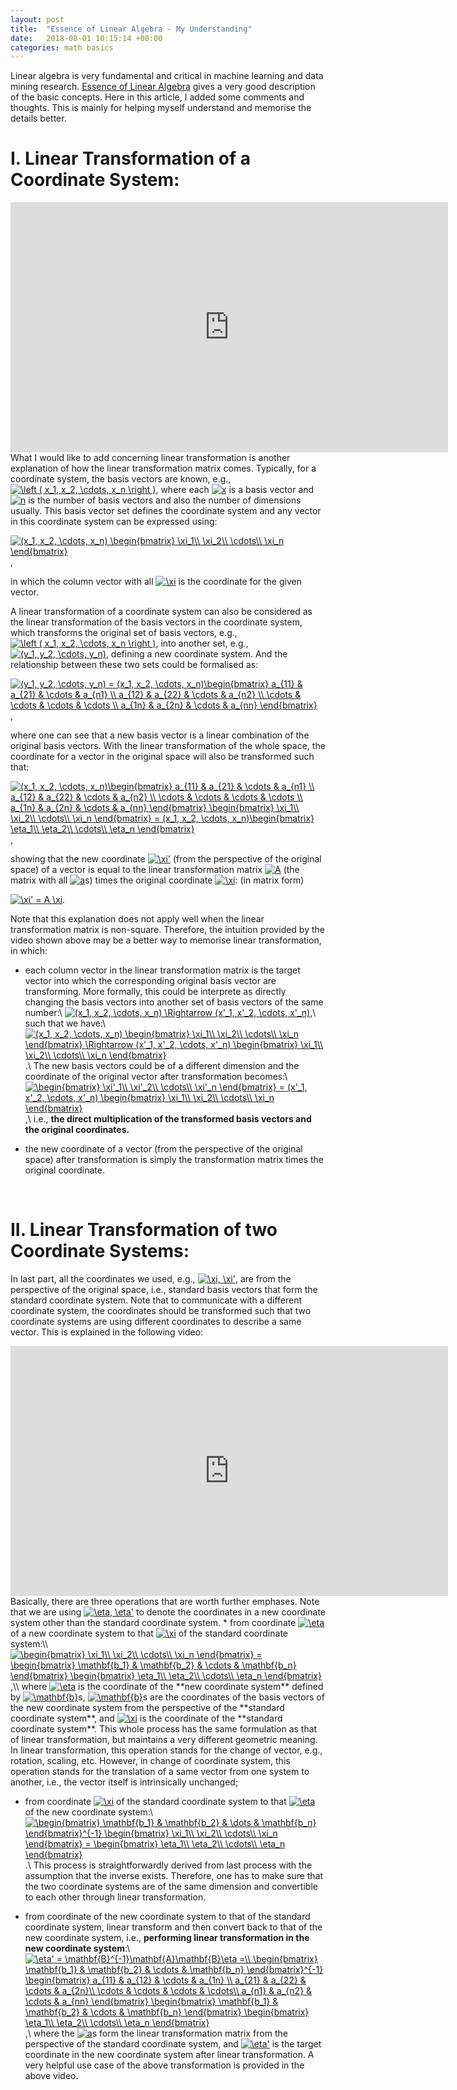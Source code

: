 ```yaml
---
layout: post
title:  "Essence of Linear Algebra - My Understanding"
date:   2018-08-01 10:15:14 +00:00
categories: math basics
---
```

Linear algebra is very fundamental and critical in machine learning and data mining research.
[Essence of Linear Algebra][essence] gives a very good description of the basic concepts.
Here in this article, I added some comments and thoughts.
This is mainly for helping myself understand and memorise the details better.
<br>

I. Linear Transformation of a Coordinate System:
======
<iframe width="700" height="400" src="https://www.youtube.com/embed/kYB8IZa5AuE?list=PLZHQObOWTQDPD3MizzM2xVFitgF8hE_ab&amp;ecver=1" frameborder="0" allow="autoplay; encrypted-media" allowfullscreen></iframe>

<br>
What I would like to add concerning linear transformation is another explanation of how 
the linear transformation matrix comes.
Typically, for a coordinate system, the basis vectors are known, e.g., 
<a href="https://www.codecogs.com/eqnedit.php?latex=\left&space;(&space;x_1,&space;x_2,&space;\cdots,&space;x_n&space;\right&space;)" target="_blank"><img src="https://latex.codecogs.com/gif.latex?\left&space;(&space;x_1,&space;x_2,&space;\cdots,&space;x_n&space;\right&space;)" title="\left ( x_1, x_2, \cdots, x_n \right )" /></a>,
where each <a href="https://www.codecogs.com/eqnedit.php?latex=x" target="_blank"><img
src="https://latex.codecogs.com/gif.latex?x" title="x" /></a>
is a basis vector and <a href="https://www.codecogs.com/eqnedit.php?latex=n" target="_blank"><img src="https://latex.codecogs.com/gif.latex?n" title="n" /></a>
is the number of basis vectors and also the number of dimensions usually.
This basis vector set defines the coordinate system and any vector in this coordinate
system can be expressed using:

<a href="https://www.codecogs.com/eqnedit.php?latex=(x_1,&space;x_2,&space;\cdots,&space;x_n)&space;\begin{bmatrix}&space;\xi_1\\&space;\xi_2\\&space;\cdots\\&space;\xi_n&space;\end{bmatrix}" target="_blank"><img src="https://latex.codecogs.com/gif.latex?(x_1,&space;x_2,&space;\cdots,&space;x_n)&space;\begin{bmatrix}&space;\xi_1\\&space;\xi_2\\&space;\cdots\\&space;\xi_n&space;\end{bmatrix}" title="(x_1, x_2, \cdots, x_n) \begin{bmatrix} \xi_1\\ \xi_2\\ \cdots\\ \xi_n \end{bmatrix}" /></a>,

in which the column vector with all
<a href="https://www.codecogs.com/eqnedit.php?latex=\xi" target="_blank"><img
src="https://latex.codecogs.com/gif.latex?\xi" title="\xi" /></a>
is the coordinate for the given vector.

A linear transformation of a coordinate system can also be considered as the linear transformation
of the basis vectors in the coordinate system, which transforms the original set of basis vectors,
e.g., 
<a href="https://www.codecogs.com/eqnedit.php?latex=\left&space;(&space;x_1,&space;x_2,&space;\cdots,&space;x_n&space;\right&space;)" target="_blank"><img src="https://latex.codecogs.com/gif.latex?\left&space;(&space;x_1,&space;x_2,&space;\cdots,&space;x_n&space;\right&space;)" title="\left ( x_1, x_2, \cdots, x_n \right )" /></a>,
into another set, e.g., <a href="https://www.codecogs.com/eqnedit.php?latex=(y_1,&space;y_2,&space;\cdots,&space;y_n)" target="_blank"><img src="https://latex.codecogs.com/gif.latex?(y_1,&space;y_2,&space;\cdots,&space;y_n)" title="(y_1, y_2, \cdots, y_n)" /></a>,
defining a new coordinate system. And the relationship between these two sets could be formalised
as:

<a href="https://www.codecogs.com/eqnedit.php?latex=(y_1,&space;y_2,&space;\cdots,&space;y_n)&space;=&space;(x_1,&space;x_2,&space;\cdots,&space;x_n)\begin{bmatrix}&space;a_{11}&space;&&space;a_{21}&space;&&space;\cdots&space;&&space;a_{n1}&space;\\&space;a_{12}&space;&&space;a_{22}&space;&&space;\cdots&space;&&space;a_{n2}&space;\\&space;\cdots&space;&&space;\cdots&space;&&space;\cdots&space;&&space;\cdots&space;\\&space;a_{1n}&space;&&space;a_{2n}&space;&&space;\cdots&space;&&space;a_{nn}&space;\end{bmatrix}" target="_blank"><img
src="https://latex.codecogs.com/gif.latex?(y_1,&space;y_2,&space;\cdots,&space;y_n)&space;=&space;(x_1,&space;x_2,&space;\cdots,&space;x_n)\begin{bmatrix}&space;a_{11}&space;&&space;a_{21}&space;&&space;\cdots&space;&&space;a_{n1}&space;\\&space;a_{12}&space;&&space;a_{22}&space;&&space;\cdots&space;&&space;a_{n2}&space;\\&space;\cdots&space;&&space;\cdots&space;&&space;\cdots&space;&&space;\cdots&space;\\&space;a_{1n}&space;&&space;a_{2n}&space;&&space;\cdots&space;&&space;a_{nn}&space;\end{bmatrix}" title="(y_1, y_2, \cdots, y_n) = (x_1, x_2, \cdots, x_n)\begin{bmatrix} a_{11} & a_{21} & \cdots & a_{n1} \\ a_{12} & a_{22} & \cdots & a_{n2} \\ \cdots & \cdots & \cdots & \cdots \\ a_{1n} & a_{2n} & \cdots & a_{nn} \end{bmatrix}" /></a>,

where one can see that a new basis vector is a linear combination of the original basis vectors.
With the linear transformation of the whole space, the coordinate for a vector in the original space will also be transformed such that:

<a href="https://www.codecogs.com/eqnedit.php?latex=(x_1,&space;x_2,&space;\cdots,&space;x_n)\begin{bmatrix}&space;a_{11}&space;&&space;a_{21}&space;&&space;\cdots&space;&&space;a_{n1}&space;\\&space;a_{12}&space;&&space;a_{22}&space;&&space;\cdots&space;&&space;a_{n2}&space;\\&space;\cdots&space;&&space;\cdots&space;&&space;\cdots&space;&&space;\cdots&space;\\&space;a_{1n}&space;&&space;a_{2n}&space;&&space;\cdots&space;&&space;a_{nn}&space;\end{bmatrix}&space;\begin{bmatrix}&space;\xi_1\\&space;\xi_2\\&space;\cdots\\&space;\xi_n&space;\end{bmatrix}&space;=&space;(x_1,&space;x_2,&space;\cdots,&space;x_n)\begin{bmatrix}&space;\xi'_1\\&space;\xi'_2\\&space;\cdots\\&space;\xi'_n&space;\end{bmatrix}" target="_blank"><img src="https://latex.codecogs.com/gif.latex?(x_1,&space;x_2,&space;\cdots,&space;x_n)\begin{bmatrix}&space;a_{11}&space;&&space;a_{21}&space;&&space;\cdots&space;&&space;a_{n1}&space;\\&space;a_{12}&space;&&space;a_{22}&space;&&space;\cdots&space;&&space;a_{n2}&space;\\&space;\cdots&space;&&space;\cdots&space;&&space;\cdots&space;&&space;\cdots&space;\\&space;a_{1n}&space;&&space;a_{2n}&space;&&space;\cdots&space;&&space;a_{nn}&space;\end{bmatrix}&space;\begin{bmatrix}&space;\xi_1\\&space;\xi_2\\&space;\cdots\\&space;\xi_n&space;\end{bmatrix}&space;=&space;(x_1,&space;x_2,&space;\cdots,&space;x_n)\begin{bmatrix}&space;\xi'_1\\&space;\xi'_2\\&space;\cdots\\&space;\xi'_n&space;\end{bmatrix}" title="(x_1, x_2, \cdots, x_n)\begin{bmatrix} a_{11} & a_{21} & \cdots & a_{n1} \\ a_{12} & a_{22} & \cdots & a_{n2} \\ \cdots & \cdots & \cdots & \cdots \\ a_{1n} & a_{2n} & \cdots & a_{nn} \end{bmatrix} \begin{bmatrix} \xi_1\\ \xi_2\\ \cdots\\ \xi_n \end{bmatrix} = (x_1, x_2, \cdots, x_n)\begin{bmatrix} \eta_1\\ \eta_2\\ \cdots\\ \eta_n \end{bmatrix}" /></a>,

showing that the new coordinate <a href="https://www.codecogs.com/eqnedit.php?latex=\eta"
target="_blank"><img src="https://latex.codecogs.com/gif.latex?\xi'" title="\xi'" /></a>
(from the perspective of the original space) of a vector is equal to the linear transformation
matrix <a href="https://www.codecogs.com/eqnedit.php?latex=A" target="_blank"><img
src="https://latex.codecogs.com/gif.latex?A" title="A" /></a>
(the matrix with all <a href="https://www.codecogs.com/eqnedit.php?latex=a" target="_blank"><img
src="https://latex.codecogs.com/gif.latex?a" title="a" /></a>s) times the original coordinate <a
href="https://www.codecogs.com/eqnedit.php?latex=\xi" target="_blank"><img
src="https://latex.codecogs.com/gif.latex?\xi" title="\xi" /></a>: (in matrix form)

<a href="https://www.codecogs.com/eqnedit.php?latex=\xi'&space;=&space;A&space;\xi"
target="_blank"><img src="https://latex.codecogs.com/gif.latex?\xi'&space;=&space;A&space;\xi"
title="\xi' = A \xi" /></a>.

Note that this explanation does not apply well when the linear transformation matrix is non-square. Therefore, the intuition provided by the video shown above may be a better way to memorise linear transformation, in which:
* each column vector in the linear transformation matrix is the target vector into which the corresponding original basis vector are transforming. More formally, this could be interprete as directly changing the basis vectors into another set of basis vectors of the same number:\\
<a href="https://www.codecogs.com/eqnedit.php?latex=(x_1,&space;x_2,&space;\cdots,&space;x_n)&space;\Rightarrow&space;(x'_1,&space;x'_2,&space;\cdots,&space;x'_n)" target="_blank"><img src="https://latex.codecogs.com/gif.latex?(x_1,&space;x_2,&space;\cdots,&space;x_n)&space;\Rightarrow&space;(x'_1,&space;x'_2,&space;\cdots,&space;x'_n)" title="(x_1, x_2, \cdots, x_n) \Rightarrow (x'_1, x'_2, \cdots, x'_n)" /></a>,\\
such that we have:\\
<a href="https://www.codecogs.com/eqnedit.php?latex=(x_1,&space;x_2,&space;\cdots,&space;x_n)&space;\begin{bmatrix}&space;\xi_1\\&space;\xi_2\\&space;\cdots\\&space;\xi_n&space;\end{bmatrix}&space;\Rightarrow&space;(x'_1,&space;x'_2,&space;\cdots,&space;x'_n)&space;\begin{bmatrix}&space;\xi_1\\&space;\xi_2\\&space;\cdots\\&space;\xi_n&space;\end{bmatrix}" target="_blank"><img src="https://latex.codecogs.com/gif.latex?(x_1,&space;x_2,&space;\cdots,&space;x_n)&space;\begin{bmatrix}&space;\xi_1\\&space;\xi_2\\&space;\cdots\\&space;\xi_n&space;\end{bmatrix}&space;\Rightarrow&space;(x'_1,&space;x'_2,&space;\cdots,&space;x'_n)&space;\begin{bmatrix}&space;\xi_1\\&space;\xi_2\\&space;\cdots\\&space;\xi_n&space;\end{bmatrix}" title="(x_1, x_2, \cdots, x_n) \begin{bmatrix} \xi_1\\ \xi_2\\ \cdots\\ \xi_n \end{bmatrix} \Rightarrow (x'_1, x'_2, \cdots, x'_n) \begin{bmatrix} \xi_1\\ \xi_2\\ \cdots\\ \xi_n \end{bmatrix}" /></a>.\\
The new basis vectors could be of a different dimension and the coordinate of the original vector
after transformation becomes:\\
<a href="https://www.codecogs.com/eqnedit.php?latex=\begin{bmatrix}&space;\xi'_1\\&space;\xi'_2\\&space;\cdots\\&space;\xi'_n&space;\end{bmatrix}&space;=&space;(x'_1,&space;x'_2,&space;\cdots,&space;x'_n)&space;\begin{bmatrix}&space;\xi_1\\&space;\xi_2\\&space;\cdots\\&space;\xi_n&space;\end{bmatrix}" target="_blank"><img src="https://latex.codecogs.com/gif.latex?\begin{bmatrix}&space;\xi'_1\\&space;\xi'_2\\&space;\cdots\\&space;\xi'_n&space;\end{bmatrix}&space;=&space;(x'_1,&space;x'_2,&space;\cdots,&space;x'_n)&space;\begin{bmatrix}&space;\xi_1\\&space;\xi_2\\&space;\cdots\\&space;\xi_n&space;\end{bmatrix}" title="\begin{bmatrix} \xi'_1\\ \xi'_2\\ \cdots\\ \xi'_n \end{bmatrix} = (x'_1, x'_2, \cdots, x'_n) \begin{bmatrix} \xi_1\\ \xi_2\\ \cdots\\ \xi_n \end{bmatrix}" /></a>,\\
i.e., **the direct multiplication of the transformed basis vectors and the original coordinates.**

* the new coordinate of a vector (from the perspective of the original space) after transformation
is simply the transformation matrix times the original coordinate.
<br>

II. Linear Transformation of two Coordinate Systems:
======
In last part, all the coordinates we used, e.g., <a href="https://www.codecogs.com/eqnedit.php?latex=\xi,&space;\xi'" target="_blank"><img src="https://latex.codecogs.com/gif.latex?\xi,&space;\xi'" title="\xi, \xi'" /></a>, are from the perspective of the original space, i.e., standard basis vectors that form the standard coordinate system. Note that to communicate with a different coordinate system, the coordinates should be transformed such that two coordinate systems are using different coordinates to describe a same vector. This is explained in the following video:
<iframe width="700" height="400" src="https://www.youtube.com/embed/PFDu9oVAE-g?list=PLZHQObOWTQDPD3MizzM2xVFitgF8hE_ab&amp;ecver=1" frameborder="0" allow="autoplay; encrypted-media" allowfullscreen></iframe>

<br>
Basically, there are three operations that are worth further emphases. Note that we are using <a href="https://www.codecogs.com/eqnedit.php?latex=\eta,&space;\eta'" target="_blank"><img src="https://latex.codecogs.com/gif.latex?\eta,&space;\eta'" title="\eta, \eta'" /></a> to denote the coordinates in a new coordinate system other than the standard coordinate system.
* from coordinate <a href="https://www.codecogs.com/eqnedit.php?latex=\eta" target="_blank"><img src="https://latex.codecogs.com/gif.latex?\eta" title="\eta" /></a> of a new coordinate system to that <a href="https://www.codecogs.com/eqnedit.php?latex=\xi" target="_blank"><img src="https://latex.codecogs.com/gif.latex?\xi" title="\xi" /></a> of the standard coordinate system:\\
<a href="https://www.codecogs.com/eqnedit.php?latex=\begin{bmatrix}&space;\xi_1\\&space;\xi_2\\&space;\cdots\\&space;\xi_n&space;\end{bmatrix}&space;=&space;\begin{bmatrix}&space;\mathbf{b_1}&space;&&space;\mathbf{b_2}&space;&&space;\cdots&space;&&space;\mathbf{b_n}&space;\end{bmatrix}&space;\begin{bmatrix}&space;\eta_1\\&space;\eta_2\\&space;\cdots\\&space;\eta_n&space;\end{bmatrix}" target="_blank"><img src="https://latex.codecogs.com/gif.latex?\begin{bmatrix}&space;\xi_1\\&space;\xi_2\\&space;\cdots\\&space;\xi_n&space;\end{bmatrix}&space;=&space;\begin{bmatrix}&space;\mathbf{b_1}&space;&&space;\mathbf{b_2}&space;&&space;\cdots&space;&&space;\mathbf{b_n}&space;\end{bmatrix}&space;\begin{bmatrix}&space;\eta_1\\&space;\eta_2\\&space;\cdots\\&space;\eta_n&space;\end{bmatrix}" title="\begin{bmatrix} \xi_1\\ \xi_2\\ \cdots\\ \xi_n \end{bmatrix} = \begin{bmatrix} \mathbf{b_1} & \mathbf{b_2} & \cdots & \mathbf{b_n} \end{bmatrix} \begin{bmatrix} \eta_1\\ \eta_2\\ \cdots\\ \eta_n \end{bmatrix}" /></a>,\\
where <a href="https://www.codecogs.com/eqnedit.php?latex=\eta" target="_blank"><img src="https://latex.codecogs.com/gif.latex?\eta" title="\eta" /></a> is the coordinate of the **new coordinate system** defined by <a href="https://www.codecogs.com/eqnedit.php?latex=\mathbf{b}" target="_blank"><img src="https://latex.codecogs.com/gif.latex?\mathbf{b}" title="\mathbf{b}" /></a>s, <a href="https://www.codecogs.com/eqnedit.php?latex=\mathbf{b}" target="_blank"><img src="https://latex.codecogs.com/gif.latex?\mathbf{b}" title="\mathbf{b}" /></a>s are the coordinates of the basis vectors of the new coordinate system from the perspective of the **standard coordinate system**, and <a href="https://www.codecogs.com/eqnedit.php?latex=\xi" target="_blank"><img src="https://latex.codecogs.com/gif.latex?\xi" title="\xi" /></a> is the coordinate of the **standard coordinate system**. This whole process has the same formulation as that of linear transformation, but maintains a very different geometric meaning. In linear transformation, this operation stands for the change of vector, e.g., rotation, scaling, etc. However, in change of coordinate system, this operation stands for the translation of a same vector from one system to another, i.e., the vector itself is intrinsically unchanged;

* from coordinate <a href="https://www.codecogs.com/eqnedit.php?latex=\xi" target="_blank"><img src="https://latex.codecogs.com/gif.latex?\xi" title="\xi" /></a> of the standard coordinate system to that <a href="https://www.codecogs.com/eqnedit.php?latex=\xi" target="_blank"><img src="https://latex.codecogs.com/gif.latex?\eta" title="\eta" /></a> of the new coordinate system:\\
<a href="https://www.codecogs.com/eqnedit.php?latex=\begin{bmatrix}&space;\mathbf{b_1}&space;&&space;\mathbf{b_2}&space;&&space;\dots&space;&&space;\mathbf{b_n}&space;\end{bmatrix}^{-1}&space;\begin{bmatrix}&space;\xi_1\\&space;\xi_2\\&space;\cdots\\&space;\xi_n&space;\end{bmatrix}&space;=&space;\begin{bmatrix}&space;\eta_1\\&space;\eta_2\\&space;\cdots\\&space;\eta_n&space;\end{bmatrix}" target="_blank"><img src="https://latex.codecogs.com/gif.latex?\begin{bmatrix}&space;\mathbf{b_1}&space;&&space;\mathbf{b_2}&space;&&space;\dots&space;&&space;\mathbf{b_n}&space;\end{bmatrix}^{-1}&space;\begin{bmatrix}&space;\xi_1\\&space;\xi_2\\&space;\cdots\\&space;\xi_n&space;\end{bmatrix}&space;=&space;\begin{bmatrix}&space;\eta_1\\&space;\eta_2\\&space;\cdots\\&space;\eta_n&space;\end{bmatrix}" title="\begin{bmatrix} \mathbf{b_1} & \mathbf{b_2} & \dots & \mathbf{b_n} \end{bmatrix}^{-1} \begin{bmatrix} \xi_1\\ \xi_2\\ \cdots\\ \xi_n \end{bmatrix} = \begin{bmatrix} \eta_1\\ \eta_2\\ \cdots\\ \eta_n \end{bmatrix}" /></a>.\\
This process is straightforwardly derived from last process with the assumption that the inverse exists. Therefore, one has to make sure that the two coordinate systems are of the same dimension and convertible to each other through linear transformation.

* from coordinate of the new coordinate system to that of the standard coordinate system, linear transform and then convert back to that of the new coordinate system, i.e., **performing linear transformation in the new coordinate system**:\\
<a href="https://www.codecogs.com/eqnedit.php?latex=\eta'&space;=&space;\mathbf{B}^{-1}\mathbf{A}\mathbf{B}\eta&space;=\\&space;\begin{bmatrix}&space;\mathbf{b_1}&space;&&space;\mathbf{b_2}&space;&&space;\cdots&space;&&space;\mathbf{b_n}&space;\end{bmatrix}^{-1}&space;\begin{bmatrix}&space;a_{11}&space;&&space;a_{12}&space;&&space;\cdots&space;&&space;a_{1n}&space;\\&space;a_{21}&space;&&space;a_{22}&space;&&space;\cdots&space;&&space;a_{2n}\\&space;\cdots&space;&&space;\cdots&space;&&space;\cdots&space;&&space;\cdots\\&space;a_{n1}&space;&&space;a_{n2}&space;&&space;\cdots&space;&&space;a_{nn}&space;\end{bmatrix}&space;\begin{bmatrix}&space;\mathbf{b_1}&space;&&space;\mathbf{b_2}&space;&&space;\cdots&space;&&space;\mathbf{b_n}&space;\end{bmatrix}&space;\begin{bmatrix}&space;\eta_1\\&space;\eta_2\\&space;\cdots\\&space;\eta_n&space;\end{bmatrix}" target="_blank"><img src="https://latex.codecogs.com/gif.latex?\eta'&space;=&space;\mathbf{B}^{-1}\mathbf{A}\mathbf{B}\eta&space;=\\&space;\begin{bmatrix}&space;\mathbf{b_1}&space;&&space;\mathbf{b_2}&space;&&space;\cdots&space;&&space;\mathbf{b_n}&space;\end{bmatrix}^{-1}&space;\begin{bmatrix}&space;a_{11}&space;&&space;a_{12}&space;&&space;\cdots&space;&&space;a_{1n}&space;\\&space;a_{21}&space;&&space;a_{22}&space;&&space;\cdots&space;&&space;a_{2n}\\&space;\cdots&space;&&space;\cdots&space;&&space;\cdots&space;&&space;\cdots\\&space;a_{n1}&space;&&space;a_{n2}&space;&&space;\cdots&space;&&space;a_{nn}&space;\end{bmatrix}&space;\begin{bmatrix}&space;\mathbf{b_1}&space;&&space;\mathbf{b_2}&space;&&space;\cdots&space;&&space;\mathbf{b_n}&space;\end{bmatrix}&space;\begin{bmatrix}&space;\eta_1\\&space;\eta_2\\&space;\cdots\\&space;\eta_n&space;\end{bmatrix}" title="\eta' = \mathbf{B}^{-1}\mathbf{A}\mathbf{B}\eta =\\ \begin{bmatrix} \mathbf{b_1} & \mathbf{b_2} & \cdots & \mathbf{b_n} \end{bmatrix}^{-1} \begin{bmatrix} a_{11} & a_{12} & \cdots & a_{1n} \\ a_{21} & a_{22} & \cdots & a_{2n}\\ \cdots & \cdots & \cdots & \cdots\\ a_{n1} & a_{n2} & \cdots & a_{nn} \end{bmatrix} \begin{bmatrix} \mathbf{b_1} & \mathbf{b_2} & \cdots & \mathbf{b_n} \end{bmatrix} \begin{bmatrix} \eta_1\\ \eta_2\\ \cdots\\ \eta_n \end{bmatrix}" /></a>,\\
where the <a href="https://www.codecogs.com/eqnedit.php?latex=a" target="_blank"><img src="https://latex.codecogs.com/gif.latex?a" title="a" /></a>s form the linear transformation matrix from the perspective of the standard coordinate system, and <a href="https://www.codecogs.com/eqnedit.php?latex=\eta'" target="_blank"><img src="https://latex.codecogs.com/gif.latex?\eta'" title="\eta'" /></a> is the target coordinate in the new coordinate system after linear transformation. A very helpful use case of the above transformation is provided in the above video.

[essence]: https://www.youtube.com/watch?v=fNk_zzaMoSs&list=PLZHQObOWTQDPD3MizzM2xVFitgF8hE_ab